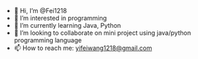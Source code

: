 - 👋 Hi, I’m @Fei1218
- 👀 I’m interested in programming
- 🌱 I’m currently learning Java, Python
- 💞️ I’m looking to collaborate on mini project using java/python programming language
- 📫 How to reach me: yifeiwang1218@gmail.com

<!---
Fei1218/Fei1218 is a ✨ special ✨ repository because its `README.md` (this file) appears on your GitHub profile.
You can click the Preview link to take a look at your changes.
--->
